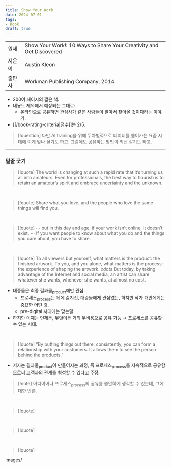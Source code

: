 ```yaml
---
title: Show Your Work
date: 2024-07-01
tags:
- Book
draft: true
---
```


| | |
| --- | --- |
| 원제 | Show Your Work!: 10 Ways to Share Your Creativity and Get Discovered |
| 지은이 | Austin Kleon |
| 출판사 | Workman Publishing Company, 2014 | 


- 200여 페이지의 짧은 책.
- 내용도 제목에서 예상되는 그대로:
    - 온라인으로 공유하면 관심사가 같은 사람들이 알아서 찾아올 것이다라는 이야기.
- [[/book-rating-criteria|점수]]는 2/5.

> [!question] 다만 AI training을 위해 무차별적으로 데이터를 쓸어가는 요즘 시대에 이게 맞나 싶기도 하고. 그럼에도 공유하는 방법이 최선 같기도 하고.


---
### 밑줄 긋기
> [!quote] The world is changing at such a rapid rate that it’s turning us all into amateurs. Even for professionals, the best way to flourish is to retain an amateur’s spirit and embrace uncertainty and the unknown.

<BR />

> [!quote] Share what you love, and the people who love the same things will find you.

<BR /> 

> [!quote] $\cdots$ but in this day and age, if your work isn’t online, it doesn’t exist. $\cdots$ If you want people to know about what you do and the things you care about, you have to share.

<BR />

> [!quote] To all viewers but yourself, what matters is the product: the finished artwork. To you, and you alone, what matters is the process: the experience of shaping the artwork. $cdots$ But today, by taking advantage of the Internet and social media, an artist can share whatever she wants, whenever she wants, at almost no cost.

- 대중들은 최종 결과물<sub>product</sub>에만 관심:
    - 프로세스<sub>process</sub>는 뒤에 숨겨진, 대중들에게 관심없는, 하지만 작가 개인에게는 중요한 어떤 것.
    - pre-digital 시대에는 맞는말.
- 하지만 이제는 언제든, 무엇이든 거의 무비용으로 공유 가능 $\to$ 프로세스를 공유할 수 있는 시대.

<BR />

> [!quote] “By putting things out there, consistently, you can form a relationship with your customers. It allows them to see the person behind the products.”

- 저자는 결과물<sub>product</sub>이 만들어지는 과정, 즉  프로세스<sub>process</sub>를 지속적으로 공유함으로써 고객과의 관계를 형성할 수 있다고 주장.

> [!note] 아디이어나 프로세스<sub>process</sub>의 공유를 불안하게 생각할 수 있는데, 그에 대한 반론.
  

<BR />

> [!quote] 

<BR />

> [!quote] 

<BR />

> [!quote] 


images/